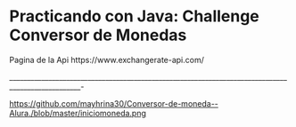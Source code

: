 <h1>Practicando con Java: Challenge Conversor de Monedas</h1>
<p>Pagina de la Api https://www.exchangerate-api.com/ </p>
__________________________________________________________________________________________________-

https://github.com/mayhrina30/Conversor-de-moneda--Alura./blob/master/iniciomoneda.png
